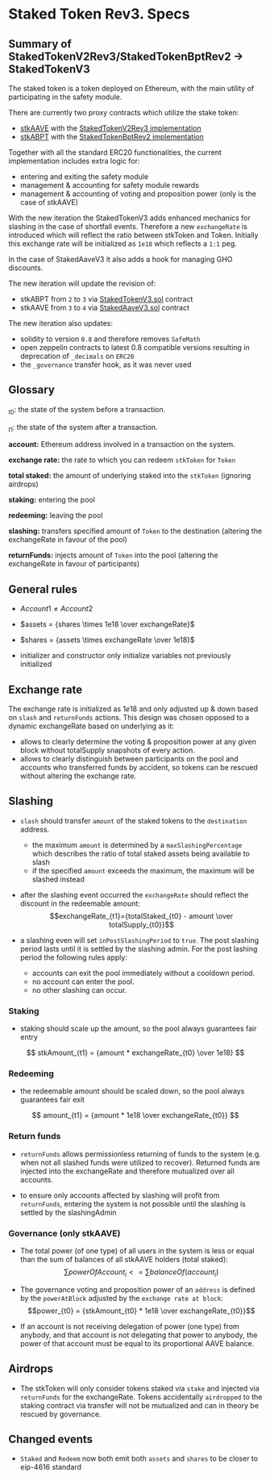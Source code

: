 # Staked Token Rev3. Specs

## Summary of StakedTokenV2Rev3/StakedTokenBptRev2 -> StakedTokenV3

The staked token is a token deployed on Ethereum, with the main utility of participating in the safety module.

There are currently two proxy contracts which utilize the stake token:

- [stkAAVE](https://etherscan.io/token/0x4da27a545c0c5b758a6ba100e3a049001de870f5) with the [StakedTokenV2Rev3 implementation](https://etherscan.io/address/0xe42f02713aec989132c1755117f768dbea523d2f#code)
- [stkABPT](https://etherscan.io/address/0xa1116930326D21fB917d5A27F1E9943A9595fb47#code) with the [StakedTokenBptRev2 implementation](https://etherscan.io/address/0x7183143a9e223a12a83d1e28c98f7d01a68993e8#code)

Together with all the standard ERC20 functionalities, the current implementation includes extra logic for:

- entering and exiting the safety module
- management & accounting for safety module rewards
- management & accounting of voting and proposition power (only is the case of stkAAVE)

With the new iteration the StakedTokenV3 adds enhanced mechanics for slashing in the case of shortfall events.
Therefore a new `exchangeRate` is introduced which will reflect the ratio between stkToken and Token.
Initially this exchange rate will be initialized as `1e18` which reflects a `1:1` peg.

In the case of StakedAaveV3 it also adds a hook for managing GHO discounts.

The new iteration will update the revision of:

- stkABPT from `2` to `3` via [StakedTokenV3.sol](./src/contracts/StakedTokenV3.sol) contract
- stkAAVE from `3` to `4` via [StakedAaveV3.sol](./src/contracts/StakedAaveV3.sol) contract

The new iteration also updates:

- solidity to version `0.8` and therefore removes `SafeMath`
- open zeppelin contracts to latest 0.8 compatible versions resulting in deprecation of `_decimals` on `ERC20`
- the `_governance` transfer hook, as it was never used

## Glossary

$_{t0}$: the state of the system before a transaction.

$_{t1}$: the state of the system after a transaction.

**account:** Ethereum address involved in a transaction on the system.

**exchange rate:** the rate to which you can redeem `stkToken` for `Token`

**total staked:** the amount of underlying staked into the `stkToken` (ignoring airdrops)

**staking:** entering the pool

**redeeming:** leaving the pool

**slashing:** transfers specified amount of `Token` to the destination (altering the exchangeRate in favour of the pool)

**returnFunds:** injects amount of `Token` into the pool (altering the exchangeRate in favour of participants)

## General rules

- $Account1 \ne Account2$

- $assets = {shares \times 1e18 \over exchangeRate}$

- $shares = {assets \times exchangeRate \over 1e18}$

- initializer and constructor only initialize variables not previously initialized

## Exchange rate

The exchange rate is initialized as $1e18$ and only adjusted up & down based on `slash` and `returnFunds` actions.
This design was chosen opposed to a dynamic exchangeRate based on underlying as it:

- allows to clearly determine the voting & proposition power at any given block without totalSupply snapshots of every action.
- allows to clearly distinguish between participants on the pool and accounts who transferred funds by accident, so tokens can be rescued without altering the exchange rate.

## Slashing

- `slash` should transfer `amount` of the staked tokens to the `destination` address.

  - the maximum `amount` is determined by a `maxSlashingPercentage` which describes the ratio of total staked assets being available to slash
  - if the specified `amount` exceeds the maximum, the maximum will be slashed instead

- after the slashing event occurred the `exchangeRate` should reflect the discount in the redeemable amount: $$exchangeRate_{t1}={totalStaked_{t0} - amount \over totalSupply_{t0}}$$

- a slashing even will set `inPostSlashingPeriod` to `true`. The post slashing period lasts until it is settled by the slashing admin. For the post lashing period the following rules apply:
  - accounts can exit the pool immediately without a cooldown period.
  - no account can enter the pool.
  - no other slashing can occur.

### Staking

- staking should scale up the amount, so the pool always guarantees fair entry

$$
stkAmount_{t1} = {amount * exchangeRate_{t0} \over 1e18}
$$

### Redeeming

- the redeemable amount should be scaled down, so the pool always guarantees fair exit

$$
amount_{t1} = {amount * 1e18 \over exchangeRate_{t0}}
$$

### Return funds

- `returnFunds` allows permissionless returning of funds to the system (e.g. when not all slashed funds were utilized to recover). Returned funds are injected into the exchangeRate and therefore mutualized over all accounts.

- to ensure only accounts affected by slashing will profit from `returnFunds`, entering the system is not possible until the slashing is settled by the slashingAdmin

### Governance (only stkAAVE)

- The total power (of one type) of all users in the system is less or equal than the sum of balances of all stkAAVE holders (total staked): $$\sum powerOfAccount_i <= \sum balanceOf(account_i)$$

- The governance voting and proposition power of an `address` is defined by the `powerAtBlock` adjusted by the `exchange rate at block`: $$power_{t0} = {stkAmount_{t0} * 1e18 \over exchangeRate_{t0}}$$

- If an account is not receiving delegation of power (one type) from anybody, and that account is not delegating that power to anybody, the power of that account must be equal to its proportional AAVE balance.

## Airdrops

- The stkToken will only consider tokens staked via `stake` and injected via `returnFunds` for the exchangeRate. Tokens accidentally `airdropped` to the staking contract via transfer will not be mutualized and can in theory be rescued by governance.

## Changed events

- `Staked` and `Redeem` now both emit both `assets` and `shares` to be closer to eip-4616 standard
